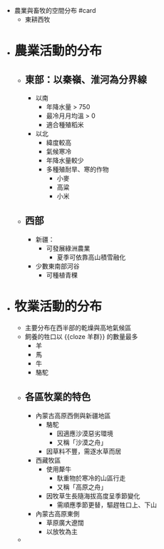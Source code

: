 - 農業與畜牧的空間分布 #card
	- 東耕西牧
- # 農業活動的分布
	- ## 東部：以秦嶺、淮河為分界線
		- 以南
			- 年降水量 > 750
			- 最冷月月均溫 > 0
			- 適合種殖稻米
		- 以北
			- 緯度較高
			- 氣候寒冷
			- 年降水量較少
			- 多種殖耐旱、寒的作物
				- 小麥
				- 高粱
				- 小米
	- ## 西部
		- 新疆：
			- 可發展綠洲農業
				- 夏季可依靠高山積雪融化
		- 少數東南部河谷
			- 可種植青稞
- # 牧業活動的分布
	- 主要分布在西半部的乾燥與高地氣候區
	- 飼養的牲口以 {{cloze 羊群}} 的數量最多
		- 羊
		- 馬
		- 牛
		- 駱駝
	- ## 各區牧業的特色
		- 內蒙古高原西側與新疆地區
			- 駱駝
				- 因適應沙漠惡劣環境
				- 又稱「沙漠之舟」
			- 因草料不豐，需逐水草而居
		- 西藏牧區
			- 使用犛牛
				- 馱重物於寒冷的山區行走
				- 又稱「高原之舟」
			- 因牧草生長隨海拔高度呈季節變化
				- 需順應季節更替，驅趕牲口上、下山
		- 內蒙古高原東側
			- 草原廣大遼闊
			- 以放牧為主
	-